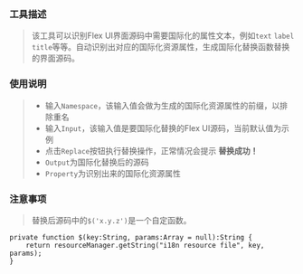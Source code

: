 ### 工具描述
> 该工具可以识别Flex UI界面源码中需要国际化的属性文本，例如`text` `label` `title`等等。自动识别出对应的国际化资源属性，生成国际化替换函数替换的界面源码。

### 使用说明
> - 输入`Namespace`，该输入值会做为生成的国际化资源属性的前缀，以排除重名
> - 输入`Input`，该输入值是要国际化替换的Flex UI源码，当前默认值为示例
> - 点击`Replace`按钮执行替换操作，正常情况会提示 **替换成功！**
> - `Output`为国际化替换后的源码
> - `Property`为识别出来的国际化资源属性

### 注意事项
> 替换后源码中的`$('x.y.z')`是一个自定函数。
 
```
private function $(key:String, params:Array = null):String {
    return resourceManager.getString("i18n resource file", key, params);
}
```